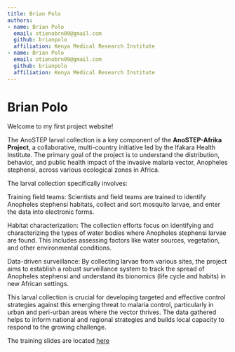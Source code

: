 ```yaml
---
title: Brian Polo
authors:
- name: Brian Polo
  email: otienobrn09@gmail.com 
  github: brianpolo
  affiliation: Kenya Medical Research Institute
- name: Brian Polo
  email: otienobrn09@gmail.com 
  github: brianpolo
  affiliation: Kenya Medical Research Institute
---
```


# Brian Polo

Welcome to my first project website!

The AnoSTEP larval collection is a key component of the **AnoSTEP-Afrika Project**, a collaborative, multi-country initiative led by the Ifakara Health Institute. The primary goal of the project is to understand the distribution, behavior, and public health impact of the invasive malaria vector, Anopheles stephensi, across various ecological zones in Africa.

The larval collection specifically involves:

Training field teams: Scientists and field teams are trained to identify Anopheles stephensi habitats, collect and sort mosquito larvae, and enter the data into electronic forms.

Habitat characterization: The collection efforts focus on identifying and characterizing the types of water bodies where Anopheles stephensi larvae are found. This includes assessing factors like water sources, vegetation, and other environmental conditions.

Data-driven surveillance: By collecting larvae from various sites, the project aims to establish a robust surveillance system to track the spread of Anopheles stephensi and understand its bionomics (life cycle and habits) in new African settings.

This larval collection is crucial for developing targeted and effective control strategies against this emerging threat to malaria control, particularly in urban and peri-urban areas where the vector thrives. The data gathered helps to inform national and regional strategies and builds local capacity to respond to the growing challenge.

The training slides are located [here](https://onedrive.live.com/personal/b29d2fcc4531d0f7/_layouts/15/doc.aspx?resid=45dea1e1-f174-4e4e-b148-3509e31e8eaa&cid=b29d2fcc4531d0f7/edit?usp=sharing)